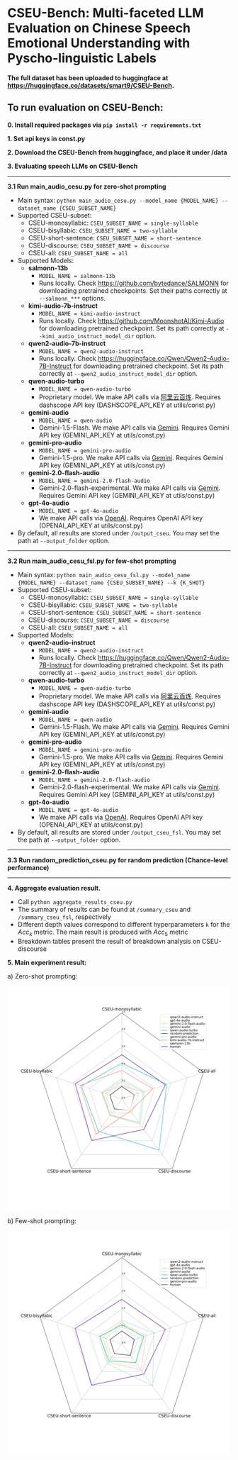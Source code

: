 # CSEU-Bench: Multi-faceted LLM Evaluation on Chinese Speech Emotional Understanding with Pyscho-linguistic Labels

**The full dataset has been uploaded to huggingface at https://huggingface.co/datasets/smart9/CSEU-Bench.**

## To run evaluation on CSEU-Bench:

**0. Install required packages via `pip install -r requirements.txt`**

**1. Set api keys in const.py**

**2. Download the CSEU-Bench from huggingface, and place it under /data**

**3. Evaluating speech LLMs on CSEU-Bench**

---

**3.1 Run main_audio_cesu.py for zero-shot prompting**
- Main syntax: `python main_audio_cesu.py --model_name {MODEL_NAME} --dataset_name {CSEU_SUBSET_NAME}`
- Supported CSEU-subset:
    - CSEU-monosyllabic: `CSEU_SUBSET_NAME = single-syllable`
    - CSEU-bisyllabic: `CSEU_SUBSET_NAME = two-syllable`
    - CSEU-short-sentence: `CSEU_SUBSET_NAME = short-sentence`
    - CSEU-discourse: `CSEU_SUBSET_NAME = discourse`
    - CSEU-all: `CSEU_SUBSET_NAME = all`
- Supported Models:
    - **salmonn-13b**
        - `MODEL_NAME = salmonn-13b`
        - Runs locally. Check https://github.com/bytedance/SALMONN for downloading pretrained checkpoints. Set their paths correctly at `--salmonn_***` options.  
    - **kimi-audio-7b-instruct**
        - `MODEL_NAME = kimi-audio-instruct`
        - Runs locally. Check https://github.com/MoonshotAI/Kimi-Audio for downloading pretrained checkpoint. Set its path correctly at `--kimi_audio_instruct_model_dir` option.   
    - **qwen2-audio-7b-instruct**
        - `MODEL_NAME = qwen2-audio-instruct`
        - Runs locally. Check https://huggingface.co/Qwen/Qwen2-Audio-7B-Instruct for downloading pretrained checkpoint. Set its path correctly at `--qwen2_audio_instruct_model_dir` option.
    - **qwen-audio-turbo**
        - `MODEL_NAME = qwen-audio-turbo`
        - Proprietary model. We make API calls via [阿里云百炼](https://bailian.console.aliyun.com/). Requires dashscope API key (DASHSCOPE_API_KEY at utils/const.py)
    - **gemini-audio**
        - `MODEL_NAME = qwen-audio`
        - Gemini-1.5-Flash. We make API calls via [Gemini](https://ai.google.dev/gemini-api/docs/models). Requires Gemini API key (GEMINI_API_KEY at utils/const.py)
    - **gemini-pro-audio**
        - `MODEL_NAME = gemini-pro-audio`
        - Gemini-1.5-pro. We make API calls via [Gemini](https://ai.google.dev/gemini-api/docs/models). Requires Gemini API key (GEMINI_API_KEY at utils/const.py)
    - **gemini-2.0-flash-audio**
        - `MODEL_NAME = gemini-2.0-flash-audio`
        - Gemini-2.0-flash-experimental. We make API calls via [Gemini](https://ai.google.dev/gemini-api/docs/models). Requires Gemini API key (GEMINI_API_KEY at utils/const.py)
    - **gpt-4o-audio**
        - `MODEL_NAME = gpt-4o-audio`
        - We make API calls via [OpenAI](https://platform.openai.com/docs/models). Requires OpenAI API key (OPENAI_API_KEY at utils/const.py)
- By default, all results are stored under `/output_cseu`. You may set the path at `--output_folder` option.

---

**3.2 Run main_audio_cesu_fsl.py for few-shot prompting**
- Main syntax: `python main_audio_cesu_fsl.py --model_name {MODEL_NAME} --dataset_name {CSEU_SUBSET_NAME} --k {K_SHOT}`
- Supported CSEU-subset:
    - CSEU-monosyllabic: `CSEU_SUBSET_NAME = single-syllable`
    - CSEU-bisyllabic: `CSEU_SUBSET_NAME = two-syllable`
    - CSEU-short-sentence: `CSEU_SUBSET_NAME = short-sentence`
    - CSEU-discourse: `CSEU_SUBSET_NAME = discourse`
    - CSEU-all: `CSEU_SUBSET_NAME = all`
- Supported Models:
    - **qwen2-audio-instruct**
        - `MODEL_NAME = qwen2-audio-instruct`
        - Runs locally. Check https://huggingface.co/Qwen/Qwen2-Audio-7B-Instruct for downloading pretrained checkpoint. Set its path correctly at `--qwen2_audio_instruct_model_dir` option.
    - **qwen-audio-turbo**
        - `MODEL_NAME = qwen-audio-turbo`
        - Proprietary model. We make API calls via [阿里云百炼](https://bailian.console.aliyun.com/). Requires dashscope API key (DASHSCOPE_API_KEY at utils/const.py)
    - **gemini-audio**
        - `MODEL_NAME = qwen-audio`
        - Gemini-1.5-Flash. We make API calls via [Gemini](https://ai.google.dev/gemini-api/docs/models). Requires Gemini API key (GEMINI_API_KEY at utils/const.py)
    - **gemini-pro-audio**
        - `MODEL_NAME = gemini-pro-audio`
        - Gemini-1.5-pro. We make API calls via [Gemini](https://ai.google.dev/gemini-api/docs/models). Requires Gemini API key (GEMINI_API_KEY at utils/const.py)
    - **gemini-2.0-flash-audio**
        - `MODEL_NAME = gemini-2.0-flash-audio`
        - Gemini-2.0-flash-experimental. We make API calls via [Gemini](https://ai.google.dev/gemini-api/docs/models). Requires Gemini API key (GEMINI_API_KEY at utils/const.py)
    - **gpt-4o-audio**
        - `MODEL_NAME = gpt-4o-audio`
        - We make API calls via [OpenAI](https://platform.openai.com/docs/models). Requires OpenAI API key (OPENAI_API_KEY at utils/const.py)
- By default, all results are stored under `/output_cseu_fsl`. You may set the path at `--output_folder` option.

---

**3.3 Run random_prediction_cseu.py for random prediction (Chance-level performance)**

---

**4. Aggregate evaluation result.**

- Call `python aggregate_results_cseu.py`
- The summary of results can be found at `/summary_cseu` and `/summary_cseu_fsl`, respectively 
- Different depth values correspond to different hyperparameters `k` for the $Acc_k$ metric. The main result is produced with $Acc_5$ metric
- Breakdown tables present the result of breakdown analysis on CSEU-discourse


**5. Main experiment result:**

a) Zero-shot prompting:

![title](summary_cseu/radar_map.png)

b) Few-shot prompting:

![title](summary_cseu_fsl/radar_map.png)
